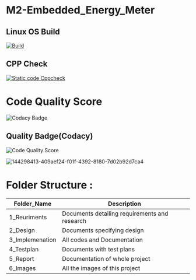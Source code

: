 # M2-Embedded_Energy_Meter

## Linux OS Build
[![Build](https://github.com/Chaurasiyakash0136/M2-Embedded_Energy_Meter/actions/workflows/Complie.yml/badge.svg?event=branch_protection_rule)](https://github.com/Chaurasiyakash0136/M2-Embedded_Energy_Meter/actions/workflows/Complie.yml)

## CPP Check
[![Static code Cppcheck](https://github.com/Chaurasiyakash0136/M2-Embedded_Energy_Meter/actions/workflows/cpp_check.yml/badge.svg)](https://github.com/Chaurasiyakash0136/M2-Embedded_Energy_Meter/actions/workflows/cpp_check.yml)

# Code Quality Score
![Codacy Badge](https://api.codiga.io/project/30296/score/svg)

## Quality Badge(Codacy)
![Code Quality Score](https://api.codiga.io/project/30296/status/svg)



![144298413-409aef24-f01f-4392-8180-7d02b92d7ca4](https://user-images.githubusercontent.com/94366020/144354966-69f247f0-b9fc-47a2-a64f-6f13f8dee894.png)



# Folder Structure :

Folder_Name      |  Description
-----------------|--------------
1_Reuriments     |  Documents detailing requirements and research
2_Design         |  Documents specifying design
3_Implemenation  |  All codes and Documentation
4_Testplan       |  Documents with test plans
  5_Report       |  Documentation of whole project
6_Images         |  All the images of this project
